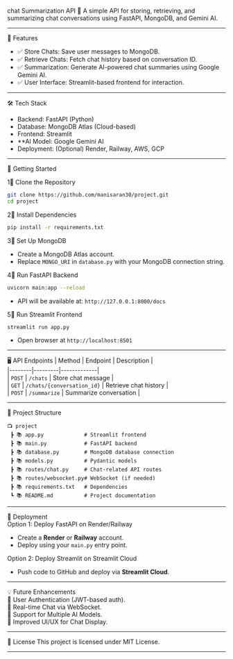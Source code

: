chat Summarization API 🚀 
A simple API for storing, retrieving, and summarizing chat conversations using FastAPI, MongoDB, and Gemini AI.  

---

📌 Features  
- ✅ Store Chats: Save user messages to MongoDB.  
- ✅ Retrieve Chats: Fetch chat history based on conversation ID.  
- ✅ Summarization: Generate AI-powered chat summaries using Google Gemini AI.  
- ✅ User Interface: Streamlit-based frontend for interaction.  

---

🛠️ Tech Stack  
- Backend: FastAPI (Python)  
- Database: MongoDB Atlas (Cloud-based)  
- Frontend: Streamlit  
- **AI Model: Google Gemini AI  
- Deployment: (Optional) Render, Railway, AWS, GCP  

---

🚀 Getting Started  

1⃣ Clone the Repository  
```sh
git clone https://github.com/manisaran30/project.git
cd project
```

2⃣ Install Dependencies  
```sh
pip install -r requirements.txt
```

3⃣ Set Up MongoDB  
- Create a MongoDB Atlas account.  
- Replace `MONGO_URI` in `database.py` with your MongoDB connection string.  

4⃣ Run FastAPI Backend
```sh
uvicorn main:app --reload
```
- API will be available at: `http://127.0.0.1:8000/docs`

5⃣ Run Streamlit Frontend  
```sh
streamlit run app.py
```
- Open browser at `http://localhost:8501`

---
🖥️ API Endpoints
| Method | Endpoint | Description |  
|--------|---------|-------------|  
| `POST` | `/chats` | Store chat message |  
| `GET` | `/chats/{conversation_id}` | Retrieve chat history |  
| `POST` | `/summarize` | Summarize conversation |  

---
💂‍ Project Structure 
```
📺 project  
 ┣ 📚 app.py             # Streamlit frontend  
 ┣ 📚 main.py            # FastAPI backend  
 ┣ 📚 database.py        # MongoDB database connection  
 ┣ 📚 models.py          # Pydantic models  
 ┣ 📚 routes/chat.py     # Chat-related API routes  
 ┣ 📚 routes/websocket.py# WebSocket (if needed)  
 ┣ 📚 requirements.txt   # Dependencies  
 ┗ 📚 README.md          # Project documentation  
```

---

🚀 Deployment  
Option 1: Deploy FastAPI on Render/Railway  
- Create a **Render** or **Railway** account.  
- Deploy using your `main.py` entry point.  

Option 2: Deploy Streamlit on Streamlit Cloud  
- Push code to GitHub and deploy via **Streamlit Cloud**.  

---

💡 Future Enhancements  
🔹 User Authentication (JWT-based auth).  
🔹 Real-time Chat via WebSocket.  
🔹 Support for Multiple AI Models.  
🔹 Improved UI/UX for Chat Display.  

---

🐜 License
This project is licensed under MIT License.  

---

